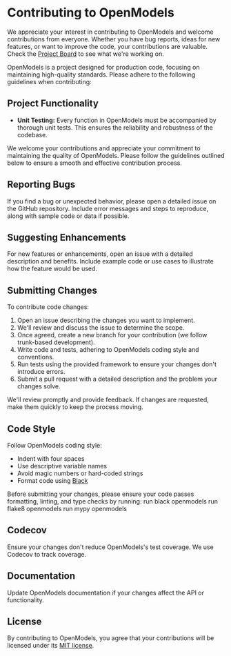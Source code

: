 # Contributing to OpenModels

We appreciate your interest in contributing to OpenModels and welcome contributions from everyone. Whether you have bug reports, ideas for new features, or want to improve the code, your contributions are valuable. Check the [Project Board]() to see what we're working on.

OpenModels is a project designed for production code, focusing on maintaining high-quality standards. Please adhere to the following guidelines when contributing:

## Project Functionality

- **Unit Testing:** Every function in OpenModels must be accompanied by thorough unit tests. This ensures the reliability and robustness of the codebase.

We welcome your contributions and appreciate your commitment to maintaining the quality of OpenModels. Please follow the guidelines outlined below to ensure a smooth and effective contribution process.

## Reporting Bugs

If you find a bug or unexpected behavior, please open a detailed issue on the GitHub repository. Include error messages and steps to reproduce, along with sample code or data if possible.

## Suggesting Enhancements

For new features or enhancements, open an issue with a detailed description and benefits. Include example code or use cases to illustrate how the feature would be used.

## Submitting Changes

To contribute code changes:

1. Open an issue describing the changes you want to implement.
2. We'll review and discuss the issue to determine the scope.
3. Once agreed, create a new branch for your contribution (we follow trunk-based development).
4. Write code and tests, adhering to OpenModels coding style and conventions.
5. Run tests using the provided framework to ensure your changes don't introduce errors.
6. Submit a pull request with a detailed description and the problem your changes solve.

We'll review promptly and provide feedback. If changes are requested, make them quickly to keep the process moving.

## Code Style

Follow OpenModels coding style:

- Indent with four spaces
- Use descriptive variable names
- Avoid magic numbers or hard-coded strings
- Format code using [Black](https://black.readthedocs.io/en/stable/)

Before submitting your changes, please ensure your code passes formatting, linting, and type checks by running:
run black openmodels
run flake8 openmodels
run mypy openmodels

## Codecov

Ensure your changes don't reduce OpenModels's test coverage. We use Codecov to track coverage.

## Documentation

Update OpenModels documentation if your changes affect the API or functionality.

## License

By contributing to OpenModels, you agree that your contributions will be licensed under its [MIT license](link-to-license).
